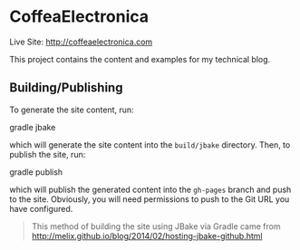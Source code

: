 # CoffeaElectronica

Live Site: http://coffeaelectronica.com

This project contains the content and examples for my technical blog.

## Building/Publishing

To generate the site content, run:

  gradle jbake

which will generate the site content into the `build/jbake` directory. Then, to publish the site, run:

  gradle publish

which will publish the generated content into the `gh-pages` branch and push to the site. Obviously, you will need permissions to push to the Git URL you have configured.

> This method of building the site using JBake via Gradle came from http://melix.github.io/blog/2014/02/hosting-jbake-github.html
